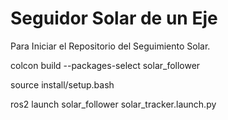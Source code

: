 # Seguidor Solar de un Eje
Para Iniciar el Repositorio del Seguimiento Solar.

  colcon build --packages-select solar_follower

  source install/setup.bash

  ros2 launch solar_follower solar_tracker.launch.py
